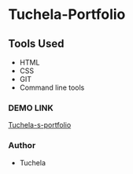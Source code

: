 # Tuchela-Portfolio

## Tools Used

- HTML
- CSS
- GIT
- Command line tools

### DEMO LINK

[Tuchela-s-portfolio](https://tuchela.github.io/Tuchela-s-portfolio/)

### Author

- Tuchela